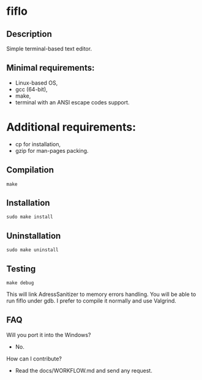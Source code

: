 # fiflo

## Description
Simple terminal-based text editor.

## Minimal requirements:
- Linux-based OS,
- gcc (64-bit),
- make,
- terminal with an ANSI escape codes support.

# Additional requirements:
- cp for installation,
- gzip for man-pages packing.

## Compilation
```
make
```

## Installation
```
sudo make install
```

## Uninstallation
```
sudo make uninstall
```

## Testing
```
make debug
```
This will link AdressSanitizer to memory errors handling. You will be able to
run fiflo under gdb. I prefer to compile it normally and use Valgrind.

## FAQ
Will you port it into the Windows?
- No.

How can I contribute?
- Read the docs/WORKFLOW.md and send any request.
